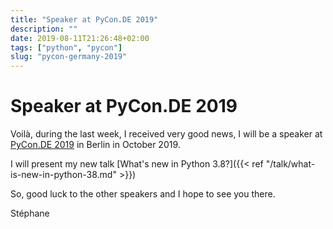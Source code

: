 ```yaml
---
title: "Speaker at PyCon.DE 2019"
description: ""
date: 2019-08-11T21:26:48+02:00
tags: ["python", "pycon"]
slug: "pycon-germany-2019"
---
```


# Speaker at PyCon.DE 2019

Voilà, during the last week, I received very good news, I will be a speaker at
[PyCon.DE 2019](https://pycon.de) in Berlin in October 2019.

I will present my new talk [What's new in Python 3.8?]({{< ref "/talk/what-is-new-in-python-38.md" >}}) 

So, good luck to the other speakers and I hope to see you there.

Stéphane

